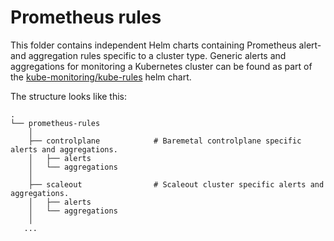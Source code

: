 # Prometheus rules

This folder contains independent Helm charts containing Prometheus alert- and aggregation rules specific to a cluster type.
Generic alerts and aggregations for monitoring a Kubernetes cluster can be found as part of the [kube-monitoring/kube-rules](../kube-monitoring/charts/kube-rules) helm chart.   

The structure looks like this:
```
.
└── prometheus-rules
    │
    ├── controlplane            # Baremetal controlplane specific alerts and aggregations.
    │   ├── alerts
    │   └── aggregations
    │
    ├── scaleout                # Scaleout cluster specific alerts and aggregations.
    │   ├── alerts
    │   └── aggregations
    │
   ...
```
